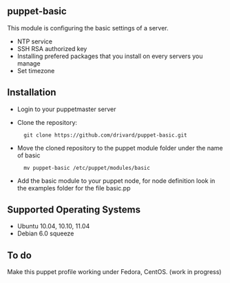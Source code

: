 puppet-basic
-----------------

This module is configuring the basic settings of a server.
* NTP service
* SSH RSA authorized key
* Installing prefered packages that you install on every servers you manage
* Set timezone

Installation
------------

* Login to your puppetmaster server
* Clone the repository:

        git clone https://github.com/drivard/puppet-basic.git

* Move the cloned repository to the puppet module folder under the name of basic
  
        mv puppet-basic /etc/puppet/modules/basic
  
* Add the basic module to your puppet node, for node definition look in the examples folder for the file basic.pp

Supported Operating Systems
---------------------------

* Ubuntu 10.04, 10.10, 11.04
* Debian 6.0 squeeze

To do
-----

Make this puppet profile working under Fedora, CentOS. (work in progress)
